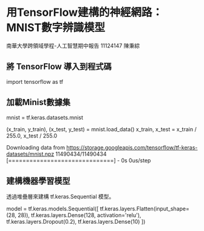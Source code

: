 # 用TensorFlow建構的神經網路：MNIST數字辨識模型
南華大學跨領域學程-人工智慧期中報告
11124147 陳秉綜

##  將 TensorFlow 導入到程式碼

import tensorflow as tf

## 加載Minist數據集

mnist = tf.keras.datasets.mnist

(x_train, y_train), (x_test, y_test) = mnist.load_data()
x_train, x_test = x_train / 255.0, x_test / 255.0
     
Downloading data from https://storage.googleapis.com/tensorflow/tf-keras-datasets/mnist.npz
11490434/11490434 [==============================] - 0s 0us/step

## 建構機器學習模型

透過堆疊層來建構 tf.keras.Sequential 模型。

model = tf.keras.models.Sequential([
  tf.keras.layers.Flatten(input_shape=(28, 28)),
  tf.keras.layers.Dense(128, activation='relu'),
  tf.keras.layers.Dropout(0.2),
  tf.keras.layers.Dense(10)
])
